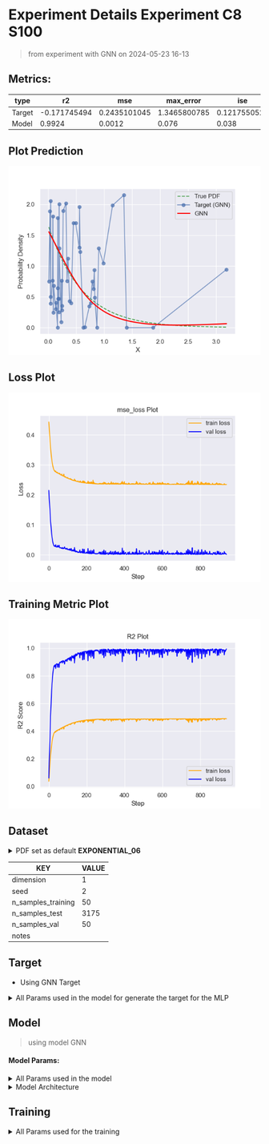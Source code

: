 # Experiment Details Experiment  C8 S100
> from experiment with GNN
> on 2024-05-23 16-13
## Metrics:
                                                                                                     
| type   | r2           | mse          | max_error    | ise          | kl           | evs           |
|--------|--------------|--------------|--------------|--------------|--------------|---------------|
| Target | -0.171745494 | 0.2435101045 | 1.3465800785 | 0.1217550523 | 0.5980160547 | -0.1675084567 |
| Model  | 0.9924       | 0.0012       | 0.076        | 0.038        | 0.0212       | 0.9926        |
                                                                                                     
## Plot Prediction

<img src="pdf_4289b6f0.png">

## Loss Plot

<img src="loss_4289b6f0.png">

## Training Metric Plot

<img src="train_metric_4289b6f0.png">

## Dataset

<details><summary>PDF set as default <b>EXPONENTIAL_06</b></summary>

#### Dimension 1
                               
| type        | rate | weight |
|-------------|------|--------|
| exponential | 0.6  | 1      |
                               
</details>
                              
| KEY                | VALUE |
|--------------------|-------|
| dimension          | 1     |
| seed               | 2     |
| n_samples_training | 50    |
| n_samples_test     | 3175  |
| n_samples_val      | 50    |
| notes              |       |
                              
## Target
- Using GNN Target
<details><summary>All Params used in the model for generate the target for the MLP </summary>

                            
| KEY          | VALUE     |
|--------------|-----------|
| n_init       | 30        |
| max_iter     | 30        |
| n_components | 8         |
| random_state | 73        |
| init_params  | k-means++ |
                            
</details>

## Model
> using model GNN
#### Model Params:
<details><summary>All Params used in the model </summary>

                                       
| KEY             | VALUE             |
|-----------------|-------------------|
| dropout         | 0.0               |
| hidden_layer    | [(26, Sigmoid())] |
| last_activation | None              |
                                       
</details>

<details><summary>Model Architecture </summary>

NeuralNetworkModular(
  (dropout): Dropout(p=0.0, inplace=False)
  (output_layer): Linear(in_features=26, out_features=1, bias=True)
  (layers): ModuleList(
    (0): Linear(in_features=1, out_features=26, bias=True)
  )
  (activation): ModuleList(
    (0): Sigmoid()
  )
)
</details>

## Training
<details><summary>All Params used for the training </summary>

                            
| KEY           | VALUE    |
|---------------|----------|
| learning_rate | 0.00924  |
| epochs        | 940      |
| loss_type     | mse_loss |
| optimizer     | Adam     |
| batch_size    | 34       |
                            
</details>

